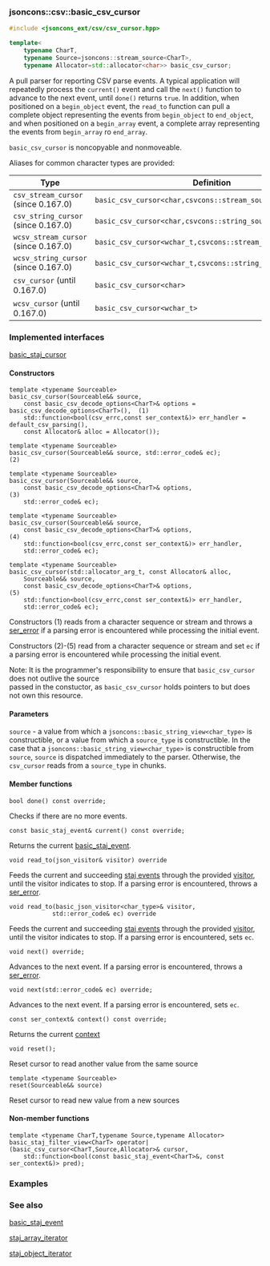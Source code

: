 ### jsoncons::csv::basic_csv_cursor

```cpp
#include <jsoncons_ext/csv/csv_cursor.hpp>

template<
    typename CharT,
    typename Source=jsoncons::stream_source<CharT>,
    typename Allocator=std::allocator<char>> basic_csv_cursor;
```

A pull parser for reporting CSV parse events. A typical application will 
repeatedly process the `current()` event and call the `next()`
function to advance to the next event, until `done()` returns `true`.
In addition, when positioned on a `begin_object` event, 
the `read_to` function can pull a complete object representing
the events from `begin_object` to `end_object`, 
and when positioned on a `begin_array` event, a complete array
representing the events from `begin_array` ro `end_array`.

`basic_csv_cursor` is noncopyable and nonmoveable.

Aliases for common character types are provided:

Type                |Definition
--------------------|------------------------------
`csv_stream_cursor` (since 0.167.0)  |`basic_csv_cursor<char,csvcons::stream_source<char>>`
`csv_string_cursor` (since 0.167.0)  |`basic_csv_cursor<char,csvcons::string_source<char>>`
`wcsv_stream_cursor` (since 0.167.0) |`basic_csv_cursor<wchar_t,csvcons::stream_source<wchar_t>>`
`wcsv_string_cursor` (since 0.167.0) |`basic_csv_cursor<wchar_t,csvcons::string_source<wchar_t>>`
`csv_cursor` (until 0.167.0)         |`basic_csv_cursor<char>`
`wcsv_cursor` (until 0.167.0)        |`basic_csv_cursor<wchar_t>`

### Implemented interfaces

[basic_staj_cursor](../staj_cursor.md)

#### Constructors

    template <typename Sourceable>
    basic_csv_cursor(Sourceable&& source, 
        const basic_csv_decode_options<CharT>& options = basic_csv_decode_options<CharT>(),  (1)
        std::function<bool(csv_errc,const ser_context&)> err_handler = default_csv_parsing(),
        const Allocator& alloc = Allocator()); 

    template <typename Sourceable>
    basic_csv_cursor(Sourceable&& source, std::error_code& ec);                              (2)

    template <typename Sourceable>
    basic_csv_cursor(Sourceable&& source, 
        const basic_csv_decode_options<CharT>& options,                                      (3)
        std::error_code& ec); 

    template <typename Sourceable>
    basic_csv_cursor(Sourceable&& source, 
        const basic_csv_decode_options<CharT>& options,                                      (4)
        std::function<bool(csv_errc,const ser_context&)> err_handler,
        std::error_code& ec); 

    template <typename Sourceable>
    basic_csv_cursor(std::allocator_arg_t, const Allocator& alloc, 
        Sourceable&& source, 
        const basic_csv_decode_options<CharT>& options,                                      (5)  
        std::function<bool(csv_errc,const ser_context&)> err_handler,
        std::error_code& ec);                                                

Constructors (1) reads from a character sequence or stream and throws a 
[ser_error](../ser_error.md) if a parsing error is encountered while processing the initial event.

Constructors (2)-(5) read from a character sequence or stream and set `ec`
if a parsing error is encountered while processing the initial event.

Note: It is the programmer's responsibility to ensure that `basic_csv_cursor` does not outlive the source  
passed in the constuctor, as `basic_csv_cursor` holds pointers to but does not own this resource.

#### Parameters

`source` - a value from which a `jsoncons::basic_string_view<char_type>` is constructible, 
or a value from which a `source_type` is constructible. In the case that a `jsoncons::basic_string_view<char_type>` is constructible
from `source`, `source` is dispatched immediately to the parser. Otherwise, the `csv_cursor` reads from a `source_type` in chunks. 

#### Member functions

    bool done() const override;
Checks if there are no more events.

    const basic_staj_event& current() const override;
Returns the current [basic_staj_event](../staj_event.md).

    void read_to(json_visitor& visitor) override
Feeds the current and succeeding [staj events](basic_staj_event.md) through the provided
[visitor](basic_json_visitor.md), until the visitor indicates
to stop. If a parsing error is encountered, throws a [ser_error](../ser_error.md).

    void read_to(basic_json_visitor<char_type>& visitor,
                std::error_code& ec) override
Feeds the current and succeeding [staj events](basic_staj_event.md) through the provided
[visitor](basic_json_visitor.md), until the visitor indicates
to stop. If a parsing error is encountered, sets `ec`.

    void next() override;
Advances to the next event. If a parsing error is encountered, throws a 
[ser_error](../ser_error.md).

    void next(std::error_code& ec) override;
Advances to the next event. If a parsing error is encountered, sets `ec`.

    const ser_context& context() const override;
Returns the current [context](../ser_context.md)

    void reset();
Reset cursor to read another value from the same source

    template <typename Sourceable>
    reset(Sourceable&& source)
Reset cursor to read new value from a new sources

#### Non-member functions

    template <typename CharT,typename Source,typename Allocator>
    basic_staj_filter_view<CharT> operator|(basic_csv_cursor<CharT,Source,Allocator>& cursor, 
        std::function<bool(const basic_staj_event<CharT>&, const ser_context&)> pred);

### Examples

### See also

[basic_staj_event](../basic_staj_event.md)  

[staj_array_iterator](../staj_array_iterator.md)  

[staj_object_iterator](../staj_object_iterator.md)  

